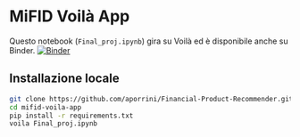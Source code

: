 # MiFID Voilà App

Questo notebook (`Final_proj.ipynb`) gira su Voilà ed è disponibile anche su Binder.
[![Binder](https://mybinder.org/badge_logo.svg)](https://mybinder.org/v2/gh/aporrini/Financial-Product-Recommender/main?urlpath=voila%2Frender%2FFinal_proj.ipynb)


## Installazione locale

```bash
git clone https://github.com/aporrini/Financial-Product-Recommender.git
cd mifid-voila-app
pip install -r requirements.txt
voila Final_proj.ipynb
